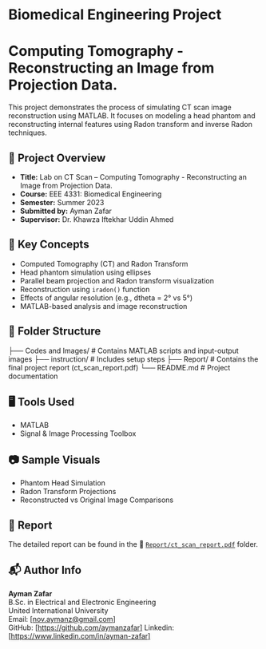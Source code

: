 # Biomedical Engineering Project
# Computing Tomography - Reconstructing an Image from Projection Data.

This project demonstrates the process of simulating CT scan image reconstruction using MATLAB. It focuses on modeling a head phantom and reconstructing internal features using Radon transform and inverse Radon techniques.

## 📄 Project Overview

- **Title:** Lab on CT Scan – Computing Tomography - Reconstructing an Image from Projection Data.
- **Course:** EEE 4331: Biomedical Engineering
- **Semester:** Summer 2023
- **Submitted by:** Ayman Zafar
- **Supervisor:** Dr. Khawza Iftekhar Uddin Ahmed

## 🧠 Key Concepts

- Computed Tomography (CT) and Radon Transform
- Head phantom simulation using ellipses
- Parallel beam projection and Radon transform visualization
- Reconstruction using `iradon()` function
- Effects of angular resolution (e.g., dtheta = 2° vs 5°)
- MATLAB-based analysis and image reconstruction

## 📂 Folder Structure

├── Codes and Images/       # Contains MATLAB scripts and input-output images
├── instruction/            # Includes setup steps 
├── Report/                 # Contains the final project report (ct_scan_report.pdf)
└── README.md               # Project documentation


## 🖥️ Tools Used

- MATLAB
- Signal & Image Processing Toolbox

## 📷 Sample Visuals

- Phantom Head Simulation
- Radon Transform Projections
- Reconstructed vs Original Image Comparisons

## 📘 Report

The detailed report can be found in the 📄 [`Report/ct_scan_report.pdf`](./Report/ct_scan_report.pdf)
 folder.

## 📬 Author Info

**Ayman Zafar**  
B.Sc. in Electrical and Electronic Engineering  
United International University  
Email: [nov.aymanz@gmail.com]  
GitHub: [https://github.com/aymanzafar]
Linkedin: [https://www.linkedin.com/in/ayman-zafar]


